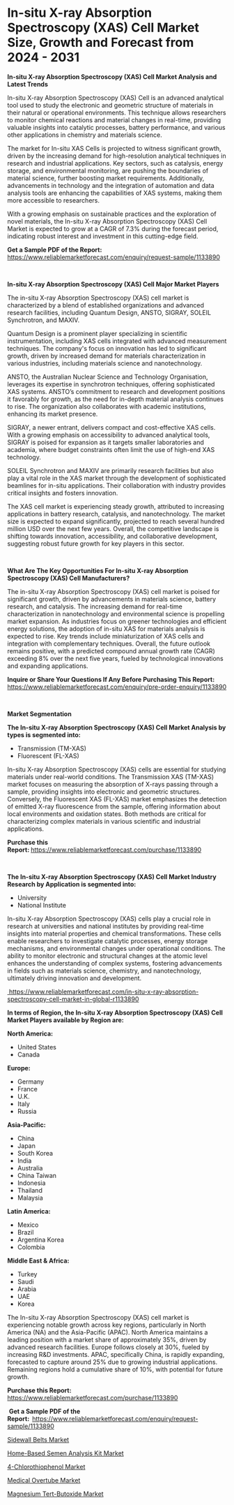 <p><h1>In-situ X-ray Absorption Spectroscopy (XAS) Cell Market Size, Growth and Forecast from 2024 - 2031</h1></p><p><strong>In-situ X-ray Absorption Spectroscopy (XAS) Cell Market Analysis and Latest Trends</strong></p>
<p><p>In-situ X-ray Absorption Spectroscopy (XAS) Cell is an advanced analytical tool used to study the electronic and geometric structure of materials in their natural or operational environments. This technique allows researchers to monitor chemical reactions and material changes in real-time, providing valuable insights into catalytic processes, battery performance, and various other applications in chemistry and materials science. </p><p>The market for In-situ XAS Cells is projected to witness significant growth, driven by the increasing demand for high-resolution analytical techniques in research and industrial applications. Key sectors, such as catalysis, energy storage, and environmental monitoring, are pushing the boundaries of material science, further boosting market requirements. Additionally, advancements in technology and the integration of automation and data analysis tools are enhancing the capabilities of XAS systems, making them more accessible to researchers. </p><p>With a growing emphasis on sustainable practices and the exploration of novel materials, the In-situ X-ray Absorption Spectroscopy (XAS) Cell Market is expected to grow at a CAGR of 7.3% during the forecast period, indicating robust interest and investment in this cutting-edge field.</p></p>
<p><strong>Get a Sample PDF of the Report:&nbsp;</strong> <a href="https://www.reliablemarketforecast.com/enquiry/request-sample/1133890?utm_campaign=1080&utm_medium=2&utm_source=Github&utm_content=ia&utm_term=13102024&utm_id=in-situ-x-ray-absorption-spectroscopy-xas-cell">https://www.reliablemarketforecast.com/enquiry/request-sample/1133890</a></p>
<p>&nbsp;</p>
<p><strong>In-situ X-ray Absorption Spectroscopy (XAS) Cell Major Market Players</strong></p>
<p><p>The in-situ X-ray Absorption Spectroscopy (XAS) cell market is characterized by a blend of established organizations and advanced research facilities, including Quantum Design, ANSTO, SIGRAY, SOLEIL Synchrotron, and MAXIV. </p><p>Quantum Design is a prominent player specializing in scientific instrumentation, including XAS cells integrated with advanced measurement techniques. The company's focus on innovation has led to significant growth, driven by increased demand for materials characterization in various industries, including materials science and nanotechnology.</p><p>ANSTO, the Australian Nuclear Science and Technology Organisation, leverages its expertise in synchrotron techniques, offering sophisticated XAS systems. ANSTO’s commitment to research and development positions it favorably for growth, as the need for in-depth material analysis continues to rise. The organization also collaborates with academic institutions, enhancing its market presence.</p><p>SIGRAY, a newer entrant, delivers compact and cost-effective XAS cells. With a growing emphasis on accessibility to advanced analytical tools, SIGRAY is poised for expansion as it targets smaller laboratories and academia, where budget constraints often limit the use of high-end XAS technology.</p><p>SOLEIL Synchrotron and MAXIV are primarily research facilities but also play a vital role in the XAS market through the development of sophisticated beamlines for in-situ applications. Their collaboration with industry provides critical insights and fosters innovation.</p><p>The XAS cell market is experiencing steady growth, attributed to increasing applications in battery research, catalysis, and nanotechnology. The market size is expected to expand significantly, projected to reach several hundred million USD over the next few years. Overall, the competitive landscape is shifting towards innovation, accessibility, and collaborative development, suggesting robust future growth for key players in this sector.</p></p>
<p>&nbsp;</p>
<p><strong>What Are The Key Opportunities For In-situ X-ray Absorption Spectroscopy (XAS) Cell Manufacturers?</strong></p>
<p><p>The in-situ X-ray Absorption Spectroscopy (XAS) cell market is poised for significant growth, driven by advancements in materials science, battery research, and catalysis. The increasing demand for real-time characterization in nanotechnology and environmental science is propelling market expansion. As industries focus on greener technologies and efficient energy solutions, the adoption of in-situ XAS for materials analysis is expected to rise. Key trends include miniaturization of XAS cells and integration with complementary techniques. Overall, the future outlook remains positive, with a predicted compound annual growth rate (CAGR) exceeding 8% over the next five years, fueled by technological innovations and expanding applications.</p></p>
<p><strong>Inquire or Share Your Questions If Any Before Purchasing This Report:</strong> <a href="https://www.reliablemarketforecast.com/enquiry/pre-order-enquiry/1133890?utm_campaign=1080&utm_medium=2&utm_source=Github&utm_content=ia&utm_term=13102024&utm_id=in-situ-x-ray-absorption-spectroscopy-xas-cell">https://www.reliablemarketforecast.com/enquiry/pre-order-enquiry/1133890</a></p>
<p>&nbsp;</p>
<p><strong>Market Segmentation</strong></p>
<p><strong>The In-situ X-ray Absorption Spectroscopy (XAS) Cell Market Analysis by types is segmented into:</strong></p>
<p><ul><li>Transmission (TM-XAS)</li><li>Fluorescent (FL-XAS)</li></ul></p>
<p><p>In-situ X-ray Absorption Spectroscopy (XAS) cells are essential for studying materials under real-world conditions. The Transmission XAS (TM-XAS) market focuses on measuring the absorption of X-rays passing through a sample, providing insights into electronic and geometric structures. Conversely, the Fluorescent XAS (FL-XAS) market emphasizes the detection of emitted X-ray fluorescence from the sample, offering information about local environments and oxidation states. Both methods are critical for characterizing complex materials in various scientific and industrial applications.</p></p>
<p><strong>Purchase this Report:&nbsp;</strong><a href="https://www.reliablemarketforecast.com/purchase/1133890?utm_campaign=1080&utm_medium=2&utm_source=Github&utm_content=ia&utm_term=13102024&utm_id=in-situ-x-ray-absorption-spectroscopy-xas-cell">https://www.reliablemarketforecast.com/purchase/1133890</a></p>
<p>&nbsp;</p>
<p><strong>The In-situ X-ray Absorption Spectroscopy (XAS) Cell Market Industry Research by Application is segmented into:</strong></p>
<p><ul><li>University</li><li>National Institute</li></ul></p>
<p><p>In-situ X-ray Absorption Spectroscopy (XAS) cells play a crucial role in research at universities and national institutes by providing real-time insights into material properties and chemical transformations. These cells enable researchers to investigate catalytic processes, energy storage mechanisms, and environmental changes under operational conditions. The ability to monitor electronic and structural changes at the atomic level enhances the understanding of complex systems, fostering advancements in fields such as materials science, chemistry, and nanotechnology, ultimately driving innovation and development.</p></p>
<p><a href="https://www.reliablemarketforecast.com/in-situ-x-ray-absorption-spectroscopy-cell-market-in-global-r1133890?utm_campaign=1080&utm_medium=2&utm_source=Github&utm_content=ia&utm_term=13102024&utm_id=in-situ-x-ray-absorption-spectroscopy-xas-cell">&nbsp;https://www.reliablemarketforecast.com/in-situ-x-ray-absorption-spectroscopy-cell-market-in-global-r1133890</a></p>
<p><strong>In terms of Region, the In-situ X-ray Absorption Spectroscopy (XAS) Cell Market Players available by Region are:</strong></p>
<p>
    <p> <strong> North America: </strong>
        <ul>
            <li>United States</li>
            <li>Canada</li>
        </ul>
        </p> 
    <p> <strong> Europe: </strong>
        <ul>
            <li>Germany</li>
            <li>France</li>
            <li>U.K.</li>
            <li>Italy</li>
            <li>Russia</li>
        </ul>
        </p> 
    <p> <strong> Asia-Pacific: </strong>
        <ul>
            <li>China</li>
            <li>Japan</li>
            <li>South Korea</li>
            <li>India</li>
            <li>Australia</li>
            <li>China Taiwan</li>
            <li>Indonesia</li>
            <li>Thailand</li>
            <li>Malaysia</li>
        </ul>
        </p> 
    <p> <strong> Latin America: </strong>
        <ul>
            <li>Mexico</li>
            <li>Brazil</li>
            <li>Argentina Korea</li>
            <li>Colombia</li>
        </ul>
        </p> 
    <p> <strong> Middle East & Africa: </strong>
        <ul>
            <li>Turkey</li>
            <li>Saudi</li>
            <li>Arabia</li>
            <li>UAE</li>
            <li>Korea</li>
        </ul>
    </p>
    </p>
<p><p>The In-situ X-ray Absorption Spectroscopy (XAS) cell market is experiencing notable growth across key regions, particularly in North America (NA) and the Asia-Pacific (APAC). North America maintains a leading position with a market share of approximately 35%, driven by advanced research facilities. Europe follows closely at 30%, fueled by increasing R&D investments. APAC, specifically China, is rapidly expanding, forecasted to capture around 25% due to growing industrial applications. Remaining regions hold a cumulative share of 10%, with potential for future growth.</p></p>
<p><strong>Purchase this Report: </strong><a href="https://www.reliablemarketforecast.com/purchase/1133890?utm_campaign=1080&utm_medium=2&utm_source=Github&utm_content=ia&utm_term=13102024&utm_id=in-situ-x-ray-absorption-spectroscopy-xas-cell">https://www.reliablemarketforecast.com/purchase/1133890</a></p>
<p>&nbsp;<strong>Get a Sample PDF of the Report:&nbsp;&nbsp;</strong><a href="https://www.reliablemarketforecast.com/enquiry/request-sample/1133890?utm_campaign=1080&utm_medium=2&utm_source=Github&utm_content=ia&utm_term=13102024&utm_id=in-situ-x-ray-absorption-spectroscopy-xas-cell">https://www.reliablemarketforecast.com/enquiry/request-sample/1133890</a></p>
<p><strong></strong></p>
<p><p><a href="https://github.com/delois3febartus/Market-Research-Report-List-1/blob/main/sidewall-belts-market.md?utm_campaign=1080&utm_medium=2&utm_source=Github&utm_content=ia&utm_term=13102024&utm_id=in-situ-x-ray-absorption-spectroscopy-xas-cell">Sidewall Belts Market</a></p><p><a href="https://github.com/anidillnagatat/Market-Research-Report-List-1/blob/main/home-based-semen-analysis-kit-market.md?utm_campaign=1080&utm_medium=2&utm_source=Github&utm_content=ia&utm_term=13102024&utm_id=in-situ-x-ray-absorption-spectroscopy-xas-cell">Home-Based Semen Analysis Kit Market</a></p><p><a href="https://www.linkedin.com/pulse/global-4-chlorothiophenol-market-opportunities-forecast-period-mjunc?utm_campaign=1080&utm_medium=2&utm_source=Github&utm_content=ia&utm_term=13102024&utm_id=in-situ-x-ray-absorption-spectroscopy-xas-cell">4-Chlorothiophenol Market</a></p><p><a href="https://www.linkedin.com/pulse/future-trends-global-medical-overtube-market-insights-analysis-0fxpc?utm_campaign=1080&utm_medium=2&utm_source=Github&utm_content=ia&utm_term=13102024&utm_id=in-situ-x-ray-absorption-spectroscopy-xas-cell">Medical Overtube Market</a></p><p><a href="https://www.linkedin.com/pulse/charting-future-comprehensive-analysis-global-magnesium-chjdc?utm_campaign=1080&utm_medium=2&utm_source=Github&utm_content=ia&utm_term=13102024&utm_id=in-situ-x-ray-absorption-spectroscopy-xas-cell">Magnesium Tert-Butoxide Market</a></p></p>